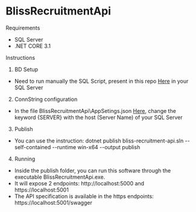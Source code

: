 # BlissRecruitmentApi

Requirements
- SQL Server
- .NET CORE 3.1

Instructions

1. BD Setup
- Need to run manually the SQL Script, present in this repo [Here](https://github.com/MiGLMaD/BlissRecruitmentApi/blob/main/BlissRecruitmentApi/SQLScripts/CreateDB.txt) in your SQL Server

2. ConnString configuration
- In the file BlissRecruitmentApi\AppSetings.json [Here](https://github.com/MiGLMaD/BlissRecruitmentApi/blob/main/BlissRecruitmentApi/appsettings.json), change the keyword {SERVER} with the host (Server Name) of your SQL Server

3. Publish
- You can use the instruction: dotnet publish bliss-recruitment-api.sln --self-contained --runtime win-x64 --output publish

4. Running
- Inside the publish folder, you can run this software through the executable BlissRecruitmentApi.exe.
- It will expose 2 endpoints: http://localhost:5000 and https://localhost:5001
- The API specification is available in the https endpoints: https://localhost:5001/swagger
